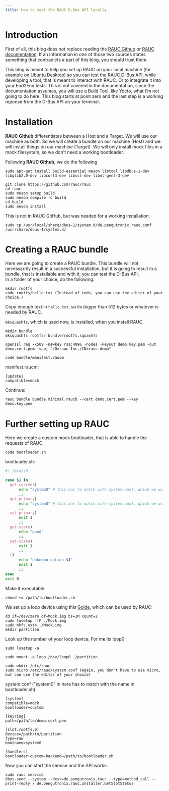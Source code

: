 ```yaml
---
title: How to test the RAUC D-Bus API locally
---
```

# Introduction
First of all, this blog does not replace reading the [RAUC Github](https://github.com/rauc/rauc) or [RAUC documentation](https://rauc.readthedocs.io/en/latest/updating.html). If an information in one of those two sources states something that contradicts a part of this blog, you should trust them.

This blog is meant to help you set up RAUC on your local machine (for example on Ubuntu Desktop) so you can test the RAUC D-Bus API, while developing a tool, that is meant to interact with RAUC. Or to integrate it into your End2End tests. This is not covered in the documentation, since the documentation assumes, you will use a Build Tool, like Yocto, what I'm not going to do here. This blog starts at point zero and the last step is a working reponse from the D-Bus API on your terminal.

# Installation
**RAUC Github** differentiates between a Host and a Target. We will use our machine as both. So we will create a bundle on our machine (Host) and we will install things on our machine (Target). We will only install mock files in a mock filesystem, so we don't need a working bootloader.

Following **RAUC Github**, we do the following
```
sudo apt-get install build-essential meson libtool libdbus-1-dev libglib2.0-dev libcurl3-dev libssl-dev libnl-genl-3-dev

git clone https://github.com/rauc/rauc
cd rauc
sudo meson setup build
sudo meson compile -C build
cd build
sudo meson install
```
This is not in RAUC GitHub, but was needed for a working installation:
```
sudo cp /usr/local/share/dbus-1/system.d/de.pengutronix.rauc.conf /usr/share/dbus-1/system.d/
```

# Creating a RAUC bundle
Here we are going to create a RAUC bundle. This bundle will not necessarrily result in a successful installation, but it is going to result in a bundle, that is installable and with it, you can test the D-Bus API.  
In a folder of your choice, do the following:
```
mkdir rootfs
code rootfs/hello.txt (Instead of code, you can use the editor of your choice.)
```
Copy enough text in `hello.txt`, so its bigger than 512 bytes or whatever is needed by RAUC.

``mksquashfs``, which is used now, is installed, when you install RAUC.
```
mkdir bundle
mksquashfs rootfs/ bundle/rootfs.squashfs

openssl req -x509 -newkey rsa:4096 -nodes -keyout demo.key.pem -out demo.cert.pem -subj "/O=rauc Inc./CN=rauc-demo"

code bundle/manifest.raucm
```
manifest.raucm:
```
[update]
compatible=mock
```
Continue:
```
rauc bundle bundle minimal.raucb --cert demo.cert.pem --key demo.key.pem
```

# Further setting up RAUC
Here we create a custom mock bootloader, that is able to handle the requests of RAUC.
```
code bootloader.sh
```
bootloader.sh:
```sh
#! /bin/sh

case $1 in
  get-current)
      echo "system0" # this has to match with system.conf, which we will create later in the guide
      ;;
  get-primary)
      echo "system0" # this has to match with system.conf, which we will create later in the guide
      ;;
  set-primary)
      exit 1
      ;;
  get-state)
      echo "good"
      ;;
  set-state)
      exit 1
      ;;
  *)
      echo "unknown option $1"
      exit 1
      ;;
esac
exit 0
```
Make it executable:
```
chmod +x /path/to/bootloader.sh 
```
We set up a loop device using this [Guide](https://linuxhandbook.com/create-virtual-block-device/), which can be used by RAUC:
```
dd if=/dev/zero of=Mock.img bs=1M count=2
sudo losetup -fP ./Mock.img
sudo mkfs.ext4 ./Mock.img
mkdir partition
```
Look up the number of your loop device. For me its loop0:
```
sudo losetup -a
```
```
sudo mount -o loop /dev/loop0 ./partition
```

```
sudo mkdir /etc/rauc
sudo micro /etc/rauc/system.conf (Again, you don't have to use micro, but can use the editor of your choice)
```
system.conf ("system0" in here has to match with the name in bootloader.sh):
```
[system]
compatible=mock
bootloader=custom

[keyring]
path=/path/to/demo.cert.pem

[slot.rootfs.0]
device=/path/to/partition
type=raw
bootname=system0 

[handlers]
bootloader-custom-backend=/path/to/bootloader.sh
```
Now you can start the service and the API works:
```
sudo rauc service
dbus-send --system --dest=de.pengutronix.rauc --type=method_call --print-reply / de.pengutronix.rauc.Installer.GetSlotStatus
```